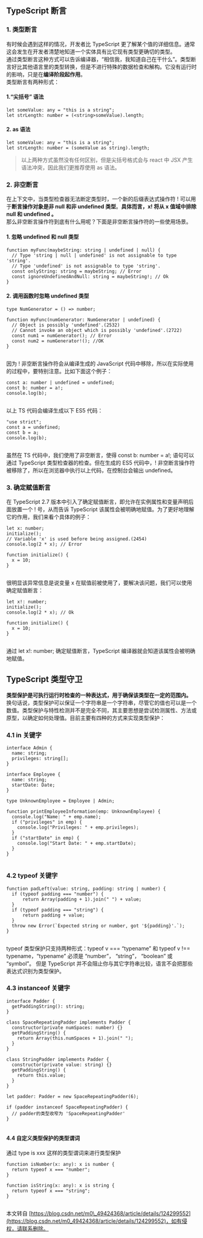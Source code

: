  

[](https://blog.csdn.net/m0_49424368/article/details/124299552)TypeScript 断言
----------------------------------------------------------------------------

### [](https://blog.csdn.net/m0_49424368/article/details/124299552)1\. 类型断言

有时候会遇到这样的情况，开发者比 TypeScript 更了解某个值的详细信息。通常这会发生在开发者清楚地知道一个实体具有比它现有类型更确切的类型。  
通过类型断言这种方式可以告诉编译器，“相信我，我知道自己在干什么”。类型断言好比其他语言里的类型转换，但是不进行特殊的数据检查和解构。它没有运行时的影响，只是在**编译阶段起作用**。  
类型断言有两种形式：

#### [](https://blog.csdn.net/m0_49424368/article/details/124299552)1.“尖括号” 语法

```
let someValue: any = "this is a string";
let strLength: number = (<string>someValue).length;

```

#### [](https://blog.csdn.net/m0_49424368/article/details/124299552)2\. as 语法

```
let someValue: any = "this is a string";
let strLength: number = (someValue as string).length;

```

> 以上两种方式虽然没有任何区别，但是尖括号格式会与 react 中 JSX 产生语法冲突，因此我们更推荐使用 as 语法。

### [](https://blog.csdn.net/m0_49424368/article/details/124299552)2\. 非空断言

在上下文中，当类型检查器无法断定类型时，一个新的后缀表达式操作符 ! 可以用于**断言操作对象是非 null 和非 undefined 类型**。**具体而言，x! 将从 x 值域中排除 null 和 undefined 。**  
那么非空断言操作符到底有什么用呢？下面是非空断言操作符的一些使用场景。

#### [](https://blog.csdn.net/m0_49424368/article/details/124299552)1\. 忽略 undefined 和 null 类型

```
function myFunc(maybeString: string | undefined | null) {
  // Type 'string | null | undefined' is not assignable to type 'string'.
  // Type 'undefined' is not assignable to type 'string'. 
  const onlyString: string = maybeString; // Error
  const ignoreUndefinedAndNull: string = maybeString!; // Ok
}

```

#### [](https://blog.csdn.net/m0_49424368/article/details/124299552)2\. 调用函数时忽略 undefined 类型

```
type NumGenerator = () => number;

function myFunc(numGenerator: NumGenerator | undefined) {
  // Object is possibly 'undefined'.(2532)
  // Cannot invoke an object which is possibly 'undefined'.(2722)
  const num1 = numGenerator(); // Error
  const num2 = numGenerator!(); //OK
}


```

因为 ! 非空断言操作符会从编译生成的 JavaScript 代码中移除，所以在实际使用的过程中，要特别注意。比如下面这个例子：

```
const a: number | undefined = undefined;
const b: number = a!;
console.log(b); 


```

以上 TS 代码会编译生成以下 ES5 代码：

```
"use strict";
const a = undefined;
const b = a;
console.log(b);


```

虽然在 TS 代码中，我们使用了非空断言，使得 const b: number = a!; 语句可以通过 TypeScript 类型检查器的检查。但在生成的 ES5 代码中，! 非空断言操作符被移除了，所以在浏览器中执行以上代码，在控制台会输出 undefined。

### [](https://blog.csdn.net/m0_49424368/article/details/124299552)3\. 确定赋值断言

在 TypeScript 2.7 版本中引入了确定赋值断言，即允许在实例属性和变量声明后面放置一个 ! 号，从而告诉 TypeScript 该属性会被明确地赋值。为了更好地理解它的作用，我们来看个具体的例子：

```
let x: number;
initialize();
// Variable 'x' is used before being assigned.(2454)
console.log(2 * x); // Error

function initialize() {
  x = 10;
}


```

很明显该异常信息是说变量 x 在赋值前被使用了，要解决该问题，我们可以使用确定赋值断言：

```
let x!: number;
initialize();
console.log(2 * x); // Ok

function initialize() {
  x = 10;
}


```

通过 let x!: number; 确定赋值断言，TypeScript 编译器就会知道该属性会被明确地赋值。

[](https://blog.csdn.net/m0_49424368/article/details/124299552)TypeScript 类型守卫
------------------------------------------------------------------------------

**类型保护是可执行运行时检查的一种表达式，用于确保该类型在一定的范围内。**  
换句话说，类型保护可以保证一个字符串是一个字符串，尽管它的值也可以是一个数值。类型保护与特性检测并不是完全不同，其主要思想是尝试检测属性、方法或原型，以确定如何处理值。目前主要有四种的方式来实现类型保护：

### [](https://blog.csdn.net/m0_49424368/article/details/124299552)4.1 in 关键字

```
interface Admin {
  name: string;
  privileges: string[];
}

interface Employee {
  name: string;
  startDate: Date;
}

type UnknownEmployee = Employee | Admin;

function printEmployeeInformation(emp: UnknownEmployee) {
  console.log("Name: " + emp.name);
  if ("privileges" in emp) {
    console.log("Privileges: " + emp.privileges);
  }
  if ("startDate" in emp) {
    console.log("Start Date: " + emp.startDate);
  }
}


```

### [](https://blog.csdn.net/m0_49424368/article/details/124299552)4.2 typeof 关键字

```
function padLeft(value: string, padding: string | number) {
  if (typeof padding === "number") {
      return Array(padding + 1).join(" ") + value;
  }
  if (typeof padding === "string") {
      return padding + value;
  }
  throw new Error(`Expected string or number, got '${padding}'.`);
}


```

typeof 类型保护只支持两种形式：typeof v === “typename” 和 typeof v !== typename，“typename” 必须是 “number”， “string”， “boolean” 或 “symbol”。 但是 TypeScript 并不会阻止你与其它字符串比较，语言不会把那些表达式识别为类型保护。

### [](https://blog.csdn.net/m0_49424368/article/details/124299552)4.3 instanceof 关键字

```
interface Padder {
  getPaddingString(): string;
}

class SpaceRepeatingPadder implements Padder {
  constructor(private numSpaces: number) {}
  getPaddingString() {
    return Array(this.numSpaces + 1).join(" ");
  }
}

class StringPadder implements Padder {
  constructor(private value: string) {}
  getPaddingString() {
    return this.value;
  }
}

let padder: Padder = new SpaceRepeatingPadder(6);

if (padder instanceof SpaceRepeatingPadder) {
  // padder的类型收窄为 'SpaceRepeatingPadder'
}


```

#### [](https://blog.csdn.net/m0_49424368/article/details/124299552)4.4 自定义类型保护的类型谓词

通过 type is xxx 这样的类型谓词来进行类型保护

```
function isNumber(x: any): x is number {
  return typeof x === "number";
}

function isString(x: any): x is string {
  return typeof x === "string";
}


```

 

  

本文转自 [https://blog.csdn.net/m0\_49424368/article/details/124299552](https://blog.csdn.net/m0_49424368/article/details/124299552)，如有侵权，请联系删除。